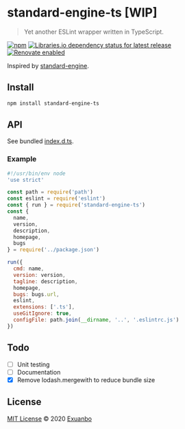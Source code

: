 # standard-engine-ts [WIP]

> Yet another ESLint wrapper written in TypeScript.

[![npm](https://img.shields.io/npm/v/standard-engine-ts?style=flat-square)](https://www.npmjs.com/package/standard-engine-ts)
[![Libraries.io dependency status for latest release](https://img.shields.io/librariesio/release/npm/standard-engine-ts?style=flat-square)](https://libraries.io/npm/standard-engine-ts)
[![Renovate enabled](https://img.shields.io/badge/renovate-enabled-brightgreen?style=flat-square)](https://renovatebot.com/)

Inspired by [standard-engine](https://github.com/standard/standard-engine).

## Install

```sh
npm install standard-engine-ts
```

## API

See bundled [index.d.ts](https://gist.github.com/exuanbo/79d6fcd2c617f03ec530106bfe46d7a4).

### Example

```js
#!/usr/bin/env node
'use strict'

const path = require('path')
const eslint = require('eslint')
const { run } = require('standard-engine-ts')
const {
  name,
  version,
  description,
  homepage,
  bugs
} = require('../package.json')

run({
  cmd: name,
  version: version,
  tagline: description,
  homepage,
  bugs: bugs.url,
  eslint,
  extensions: ['.ts'],
  useGitIgnore: true,
  configFile: path.join(__dirname, '..', '.eslintrc.js')
})
```

## Todo

- [ ] Unit testing
- [ ] Documentation
- [x] Remove lodash.mergewith to reduce bundle size

## License

[MIT License](https://github.com/exuanbo/standard-engine-ts/blob/main/LICENSE) © 2020 [Exuanbo](https://github.com/exuanbo)
